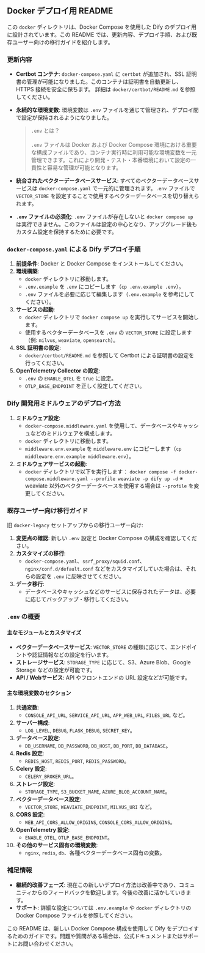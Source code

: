 ## Docker デプロイ用 README

この `docker` ディレクトリは、Docker Compose を使用した Dify のデプロイ用に設計されています。この README では、更新内容、デプロイ手順、および既存ユーザー向けの移行ガイドを紹介します。

### 更新内容

- **Certbot コンテナ**: `docker-compose.yaml` に `certbot` が追加され、SSL 証明書の管理が可能になりました。このコンテナは証明書を自動更新し、HTTPS 接続を安全に保ちます。
  詳細は `docker/certbot/README.md` を参照してください。

- **永続的な環境変数**: 環境変数は `.env` ファイルを通じて管理され、デプロイ間で設定が保持されるようになりました。

  > `.env` とは？ </br> </br>
  > `.env` ファイルは Docker および Docker Compose 環境における重要な構成ファイルであり、コンテナ実行時に利用可能な環境変数を一元管理できます。これにより開発・テスト・本番環境において設定の一貫性と容易な管理が可能となります。

- **統合されたベクターデータベースサービス**: すべてのベクターデータベースサービスは `docker-compose.yaml` で一元的に管理されます。`.env` ファイルで `VECTOR_STORE` を設定することで使用するベクターデータベースを切り替えられます。
- **`.env` ファイルの必須化**: `.env` ファイルが存在しないと `docker compose up` は実行できません。このファイルは設定の中心となり、アップグレード後もカスタム設定を保持するために必要です。

### `docker-compose.yaml` による Dify デプロイ手順

1. **前提条件**: Docker と Docker Compose をインストールしてください。
2. **環境構築**:
    - `docker` ディレクトリに移動します。
    - `.env.example` を `.env` にコピーします（`cp .env.example .env`）。
    - `.env` ファイルを必要に応じて編集します（`.env.example` を参考にしてください）。
3. **サービスの起動**:
    - `docker` ディレクトリで `docker compose up` を実行してサービスを開始します。
    - 使用するベクターデータベースを `.env` の `VECTOR_STORE` に設定します（例: `milvus`, `weaviate`, `opensearch`）。
4. **SSL 証明書の設定**:
    - `docker/certbot/README.md` を参照して Certbot による証明書の設定を行ってください。
5. **OpenTelemetry Collector の設定**:
    - `.env` の `ENABLE_OTEL` を `true` に設定。
    - `OTLP_BASE_ENDPOINT` を正しく設定してください。

### Dify 開発用ミドルウェアのデプロイ方法

1. **ミドルウェア設定**:
    - `docker-compose.middleware.yaml` を使用して、データベースやキャッシュなどのミドルウェアを構成します。
    - `docker` ディレクトリに移動します。
    - `middleware.env.example` を `middleware.env` にコピーします（`cp middleware.env.example middleware.env`）。
2. **ミドルウェアサービスの起動**:
    - `docker` ディレクトリで以下を実行します：
      `docker compose -f docker-compose.middleware.yaml --profile weaviate -p dify up -d`
      ※ weaviate 以外のベクターデータベースを使用する場合は `--profile` を変更してください。

### 既存ユーザー向け移行ガイド

旧 `docker-legacy` セットアップからの移行ユーザー向け:

1. **変更点の確認**: 新しい `.env` 設定と Docker Compose の構成を確認してください。
2. **カスタマイズの移行**:
    - `docker-compose.yaml`、`ssrf_proxy/squid.conf`、`nginx/conf.d/default.conf` などをカスタマイズしていた場合は、それらの設定を `.env` に反映させてください。
3. **データ移行**:
    - データベースやキャッシュなどのサービスに保存されたデータは、必要に応じてバックアップ・移行してください。

### `.env` の概要

#### 主なモジュールとカスタマイズ

- **ベクターデータベースサービス**: `VECTOR_STORE` の種類に応じて、エンドポイントや認証情報などの設定を行います。
- **ストレージサービス**: `STORAGE_TYPE` に応じて、S3、Azure Blob、Google Storage などの設定が可能です。
- **API / Webサービス**: API やフロントエンドの URL 設定などが可能です。

#### 主な環境変数のセクション

1. **共通変数**:
    - `CONSOLE_API_URL`, `SERVICE_API_URL`, `APP_WEB_URL`, `FILES_URL` など。
2. **サーバー構成**:
    - `LOG_LEVEL`, `DEBUG`, `FLASK_DEBUG`, `SECRET_KEY`。
3. **データベース設定**:
    - `DB_USERNAME`, `DB_PASSWORD`, `DB_HOST`, `DB_PORT`, `DB_DATABASE`。
4. **Redis 設定**:
    - `REDIS_HOST`, `REDIS_PORT`, `REDIS_PASSWORD`。
5. **Celery 設定**:
    - `CELERY_BROKER_URL`。
6. **ストレージ設定**:
    - `STORAGE_TYPE`, `S3_BUCKET_NAME`, `AZURE_BLOB_ACCOUNT_NAME`。
7. **ベクターデータベース設定**:
    - `VECTOR_STORE`, `WEAVIATE_ENDPOINT`, `MILVUS_URI` など。
8. **CORS 設定**:
    - `WEB_API_CORS_ALLOW_ORIGINS`, `CONSOLE_CORS_ALLOW_ORIGINS`。
9. **OpenTelemetry 設定**:
    - `ENABLE_OTEL`, `OTLP_BASE_ENDPOINT`。
10. **その他のサービス固有の環境変数**:
    - `nginx`, `redis`, `db`、各種ベクターデータベース固有の変数。

### 補足情報

- **継続的改善フェーズ**: 現在この新しいデプロイ方法は改善中であり、コミュニティからのフィードバックを歓迎します。今後の改善に活かしていきます。
- **サポート**: 詳細な設定については `.env.example` や `docker` ディレクトリの Docker Compose ファイルを参照してください。

この README は、新しい Docker Compose 構成を使用して Dify をデプロイするためのガイドです。問題や質問がある場合は、公式ドキュメントまたはサポートにお問い合わせください。
